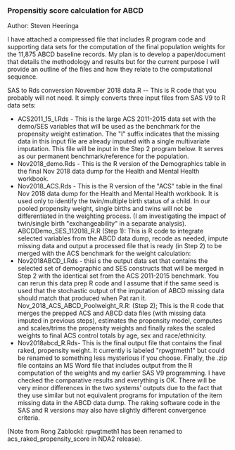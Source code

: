 ### Propensitiy score calculation for ABCD
Author: Steven Heeringa

I have attached a compressed file that includes R program code and supporting data sets for the computation of the final population weights for the 11,875 ABCD baseline records.  My plan is to develop a paper/document that details the methodology and results but for the current purpose I will provide an outline of the files and how they relate to the computational sequence.

SAS to Rds conversion November 2018 data.R -- This is R code that you probably will not need.  It simply converts three input files from SAS V9 to R data sets:

- ACS2011_15_I.Rds  - This is the large ACS 2011-2015 data set with the demo/SES variables that will be used as the benchmark for the propensity weight estimation.  The "I" suffix indicates that the missing data in this input file are already imputed with a single multivariate imputation.  This file will be input in the Step 2 program below.  It serves as our permanent benchmark/reference for the population.
- Nov2018_demo.Rds - This is the R version of the Demographics table in the final Nov 2018 data dump for the Health and Mental Health workbook.  
- Nov2018_ACS.Rds - This is the R version of the "ACS" table  in the final Nov 2018 data dump for the Health and Mental Health workbook.  It is used only to identify the twin/multiple birth status of a child. In our pooled propensity weight,  single births and twins will not be differentiated in the weighting process.  (I am investigating the impact of twin/single birth "exchangeability" in a separate analysis).
ABCDDemo_SES_112018_R.R  (Step 1): This is R code to integrate selected variables from the ABCD data dump, recode as needed, impute missing data and output a processed file that is ready (in Step 2) to be merged with the ACS benchmark for the weight calculation:
- Nov2018ABCD_I.Rds - thisi s the output data set that contains the selected set of demographic and SES constructs that will be merged in Step 2 with the identical set from the ACS 2011-2015 benchmark.  You can rerun this data prep R code and I assume that if the same seed is used that the stochastic output of the imputation of ABCD missing data should match that produced when Pat ran it.
Nov_2018_ACS_ABCD_Poolweight_R.R:  (Step 2); This is the R code that merges the prepped ACS and ABCD data files (with missing data imputed in previous steps), estimates the propensity model, computes and scales/trims the propensity weights and finally rakes the scaled weights to final ACS control totals by age, sex and race/ethnicity.
- Nov2018abcd_R.Rds- This is the final output file that contains the final raked, propensity weight. It currently is labeled "rpwgtmeth1" but could be renamed to something less mysterious if you choose.
Finally, the .zip file contains an MS Word file that includes output from the R computation of the weights and my earlier SAS V9 programming.  I have checked the comparative results and everything is OK.  There will be very minor differences in the two systems' outputs due to the fact that they use similar but not equivalent programs for imputation of the item missing data in the ABCD data dump.  The raking software code in the SAS and R versions may also have slightly different convergence criteria.

(Note from Rong Zablocki: rpwgtmeth1 has been renamed to acs_raked_propensity_score in NDA2 release).